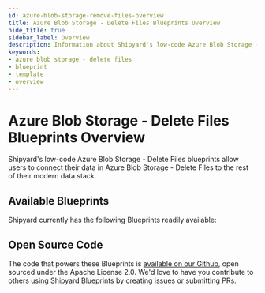 ```yaml
---
id: azure-blob-storage-remove-files-overview
title: Azure Blob Storage - Delete Files Blueprints Overview
hide_title: true
sidebar_label: Overview
description: Information about Shipyard's low-code Azure Blob Storage - Delete Files templates.
keywords:
- azure blob storage - delete files
- blueprint
- template
- overview
---
```


# Azure Blob Storage - Delete Files Blueprints Overview

Shipyard's low-code Azure Blob Storage - Delete Files blueprints allow users to connect their data in Azure Blob Storage - Delete Files to the rest of their modern data stack.

## Available Blueprints
Shipyard currently has the following Blueprints readily available: 

## Open Source Code
The code that powers these Blueprints is [available on our Github](None), open sourced under the Apache License 2.0. We'd love to have you contribute to others using Shipyard Blueprints by creating issues or submitting PRs.
